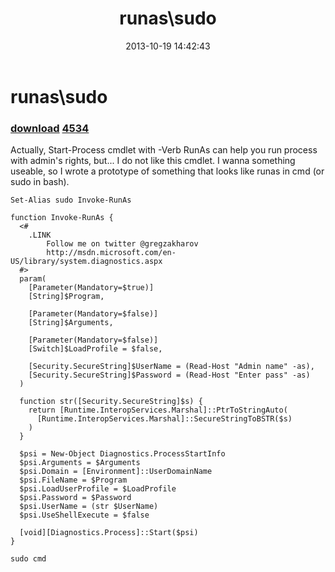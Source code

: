 ﻿---
pid:            4533
parent:         0
children:       4534
poster:         greg zakharov
title:          runas\sudo
date:           2013-10-19 14:42:43
description:    Actually, Start-Process cmdlet with -Verb RunAs can help you run process with admin's rights, but... I do not like this cmdlet. I wanna something useable, so I wrote a prototype of something that looks like runas in cmd (or sudo in bash).
format:         posh
---

# runas\sudo

### [download](4533.ps1)  [4534](4534.md)

Actually, Start-Process cmdlet with -Verb RunAs can help you run process with admin's rights, but... I do not like this cmdlet. I wanna something useable, so I wrote a prototype of something that looks like runas in cmd (or sudo in bash).

```posh
Set-Alias sudo Invoke-RunAs

function Invoke-RunAs {
  <#
    .LINK
        Follow me on twitter @gregzakharov
        http://msdn.microsoft.com/en-US/library/system.diagnostics.aspx
  #>
  param(
    [Parameter(Mandatory=$true)]
    [String]$Program,
    
    [Parameter(Mandatory=$false)]
    [String]$Arguments,
    
    [Parameter(Mandatory=$false)]
    [Switch]$LoadProfile = $false,
    
    [Security.SecureString]$UserName = (Read-Host "Admin name" -as),
    [Security.SecureString]$Password = (Read-Host "Enter pass" -as)
  )
  
  function str([Security.SecureString]$s) {
    return [Runtime.InteropServices.Marshal]::PtrToStringAuto(
      [Runtime.InteropServices.Marshal]::SecureStringToBSTR($s)
    )
  }
  
  $psi = New-Object Diagnostics.ProcessStartInfo
  $psi.Arguments = $Arguments
  $psi.Domain = [Environment]::UserDomainName
  $psi.FileName = $Program
  $psi.LoadUserProfile = $LoadProfile
  $psi.Password = $Password
  $psi.UserName = (str $UserName)
  $psi.UseShellExecute = $false
  
  [void][Diagnostics.Process]::Start($psi)
}

sudo cmd
```
